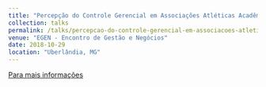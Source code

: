 ```yaml
---
title: "Percepção do Controle Gerencial em Associações Atléticas Acadêmicas Universitárias"
collection: talks
permalink: /talks/percepcao-do-controle-gerencial-em-associacoes-atleticas-academicas-universitarias
venue: "EGEN - Encontro de Gestão e Negócios"
date: 2018-10-29
location: "Uberlândia, MG"
---
```


[Para mais informações](http://www.poncedaher.net.br/egen/sites/default/files/Percep%C3%A7%C3%A3o%20do%20Controle%20Gerencial%20em%20Associa%C3%A7%C3%B5es%20Atl%C3%A9ticas%20Acad%C3%AAmicas%20Universit%C3%A1rias.pdf)


